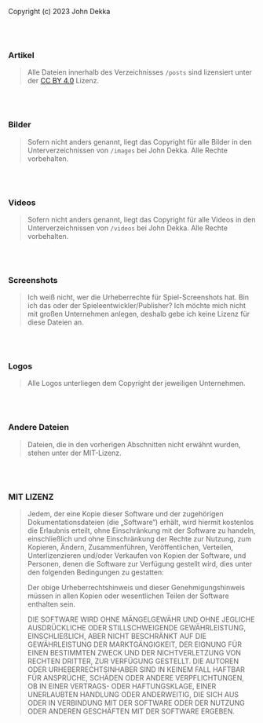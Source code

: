 Copyright (c) 2023 John Dekka

<br></br>

### Artikel

>Alle Dateien innerhalb des Verzeichnisses `/posts` sind lizensiert unter der [CC BY 4.0](https://creativecommons.org/licenses/by/4.0/deed.de) Lizenz.

<br></br>

### Bilder
>Sofern nicht anders genannt, liegt das Copyright für alle Bilder in den Unterverzeichnissen von `/images` bei John Dekka. Alle Rechte vorbehalten.

<br></br>
### Videos
>Sofern nicht anders genannt, liegt das Copyright für alle Videos in den Unterverzeichnissen von `/videos` bei John Dekka. Alle Rechte vorbehalten.

<br></br>

### Screenshots
>Ich weiß nicht, wer die Urheberrechte für Spiel-Screenshots hat. Bin ich das oder der Spieleentwickler/Publisher? Ich möchte mich nicht mit großen Unternehmen anlegen, deshalb gebe ich keine Lizenz für diese Dateien an.

<br></br>

### Logos
>Alle Logos unterliegen dem Copyright der jeweiligen Unternehmen.

<br></br>

### Andere Dateien
>Dateien, die in den vorherigen Abschnitten nicht erwähnt wurden, stehen unter der MIT-Lizenz.

<br></br>

### MIT LIZENZ

>Jedem, der eine Kopie dieser Software und der zugehörigen Dokumentationsdateien (die „Software“) erhält, wird hiermit kostenlos die Erlaubnis erteilt, ohne Einschränkung mit der Software zu handeln, einschließlich und ohne Einschränkung der Rechte zur Nutzung, zum Kopieren, Ändern, Zusammenführen, Veröffentlichen, Verteilen, Unterlizenzieren und/oder Verkaufen von Kopien der Software, und Personen, denen die Software zur Verfügung gestellt wird, dies unter den folgenden Bedingungen zu gestatten:
>
>Der obige Urheberrechtshinweis und dieser Genehmigungshinweis müssen in allen Kopien oder wesentlichen Teilen der Software enthalten sein.
>
>DIE SOFTWARE WIRD OHNE MÄNGELGEWÄHR UND OHNE JEGLICHE AUSDRÜCKLICHE ODER STILLSCHWEIGENDE GEWÄHRLEISTUNG, EINSCHLIEẞLICH, ABER NICHT BESCHRÄNKT AUF DIE GEWÄHRLEISTUNG DER MARKTGÄNGIGKEIT, DER EIGNUNG FÜR EINEN BESTIMMTEN ZWECK UND DER NICHTVERLETZUNG VON RECHTEN DRITTER, ZUR VERFÜGUNG GESTELLT. DIE AUTOREN ODER URHEBERRECHTSINHABER SIND IN KEINEM FALL HAFTBAR FÜR ANSPRÜCHE, SCHÄDEN ODER ANDERE VERPFLICHTUNGEN, OB IN EINER VERTRAGS- ODER HAFTUNGSKLAGE, EINER UNERLAUBTEN HANDLUNG ODER ANDERWEITIG, DIE SICH AUS ODER IN VERBINDUNG MIT DER SOFTWARE ODER DER NUTZUNG ODER ANDEREN GESCHÄFTEN MIT DER SOFTWARE ERGEBEN. 

